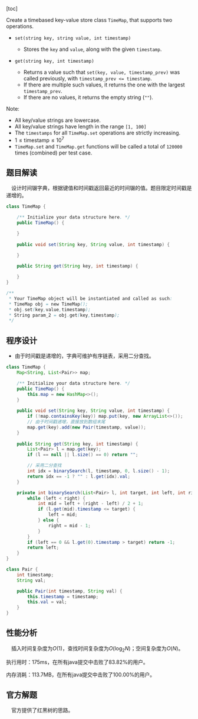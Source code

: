 [toc]

Create a timebased key-value store class `TimeMap`, that supports two operations.

* `set(string key, string value, int timestamp)`
  * Stores the `key` and `value`, along with the given `timestamp`.

* `get(string key, int timestamp)`
  * Returns a value such that `set(key, value, timestamp_prev)` was called previously, with `timestamp_prev <= timestamp`.
  * If there are multiple such values, it returns the one with the largest `timestamp_prev`.
  * If there are no values, it returns the empty string (`""`).



Note:

* All key/value strings are lowercase.
* All key/value strings have length in the range `[1, 100]`
* The `timestamps` for all `TimeMap.set` operations are strictly increasing.
* $1 \le \text{timestamp} \le 10^7$
* `TimeMap.set` and `TimeMap.get` functions will be called a total of `120000` times (combined) per test case.



## 题目解读

&emsp;设计时间辍字典，根据键值和时间戳返回最近的时间辍的值。题目限定时间戳是递增的。

```java
class TimeMap {

    /** Initialize your data structure here. */
    public TimeMap() {

    }
    
    public void set(String key, String value, int timestamp) {

    }
    
    public String get(String key, int timestamp) {

    }
}

/**
 * Your TimeMap object will be instantiated and called as such:
 * TimeMap obj = new TimeMap();
 * obj.set(key,value,timestamp);
 * String param_2 = obj.get(key,timestamp);
 */
```

## 程序设计

* 由于时间戳是递增的，字典可维护有序链表，采用二分查找。

```java
class TimeMap {
    Map<String, List<Pair>> map;

    /** Initialize your data structure here. */
    public TimeMap() {
        this.map = new HashMap<>();
    }
    
    public void set(String key, String value, int timestamp) {
        if (!map.containsKey(key)) map.put(key, new ArrayList<>());
        // 由于时间戳递增，直接放到数组末尾
        map.get(key).add(new Pair(timestamp, value));
    }
    
    public String get(String key, int timestamp) {
        List<Pair> l = map.get(key);
        if (l == null || l.size() == 0) return "";

        // 采用二分查找
        int idx = binarySearch(l, timestamp, 0, l.size() - 1);
        return idx == -1 ? "" : l.get(idx).val;
    }

    private int binarySearch(List<Pair> l, int target, int left, int right) {
        while (left < right) {
            int mid = left + (right - left) / 2 + 1;
            if (l.get(mid).timestamp <= target) {
                left = mid;
            } else {
                right = mid - 1;
            }
        }
        if (left == 0 && l.get(0).timestamp > target) return -1;
        return left;
    }
}

class Pair {
    int timestamp;
    String val;

    public Pair(int timestamp, String val) {
        this.timestamp = timestamp;
        this.val = val;
    }
}
```

## 性能分析

&emsp;插入时间复杂度为$O(1)$，查找时间复杂度为$O(\log_2N)$；空间复杂度为$O(N)$。

执行用时：175ms，在所有java提交中击败了83.82%的用户。

内存消耗：113.7MB，在所有java提交中击败了100.00%的用户。

## 官方解题

&emsp;官方提供了红黑树的思路。